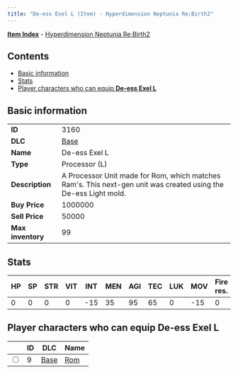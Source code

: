 ```yaml
---
title: "De-ess Exel L (Item) - Hyperdimension Neptunia Re;Birth2"
---
```


[**Item Index**](/neptunia/rb2/item/index.html) - [Hyperdimension Neptunia Re;Birth2](/neptunia/rb2)

## Contents

- [Basic information](#basic-information)
- [Stats](#stats)
- [Player characters who can equip **De-ess Exel L**](#player-characters-who-can-equip-de-ess-exel-l)

## Basic information

|   |   |
| -- | -- |
| **ID** | 3160 |
| **DLC** | [Base](/neptunia/rb2/dlc/0-base.html) |
| **Name** | De-ess Exel L |
| **Type** | Processor (L) |
| **Description** | A Processor Unit made for Rom, which matches Ram's. This next-gen unit was created using the De-ess Light mold. |
| **Buy Price** | 1000000 |
| **Sell Price** | 50000 |
| **Max inventory** | 99 |

## Stats

| HP | SP | STR | VIT | INT | MEN | AGI | TEC | LUK | MOV | Fire res. | Ice res. | Wind res. | Lightning res. |
| -- | -- | --- | --- | --- | --- | --- | --- | --- | --- | --------- | -------- | --------- | -------------- |
| 0 | 0 | 0 | 0 | -15 | 35 | 95 | 65 | 0 | -15 | 0 | 0 | 0 | 0 |

## Player characters who can equip **De-ess Exel L**

|    | ID | DLC | Name |
| -- | -- | --- | ---- |
| <input type="checkbox" id="rb2-player-0-9" class="trackbox" /> | 9 | [Base](/neptunia/rb2/dlc/0-base.html) | [Rom](/neptunia/rb2/player/0-9-rom.html) |